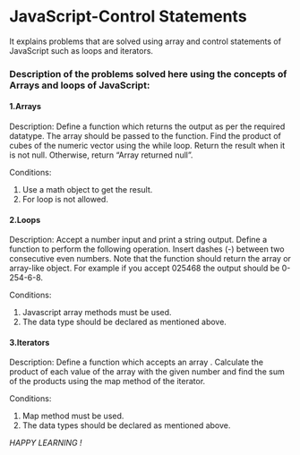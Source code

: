 # JavaScript-Control Statements
It explains problems that are solved using array and control statements of JavaScript such as loops and iterators.
<br>
### Description of the problems solved here using the concepts of Arrays and loops of JavaScript:
<h4> 1.Arrays </h4> 
Description:
Define a function which returns the output as per the required
datatype. The array should be passed to the function. Find the
product of cubes of the numeric vector using the while loop. Return
the result when it is not null. Otherwise, return “Array returned
null”.

Conditions:
1. Use a math object to get the result.
2. For loop is not allowed.

<h4> 2.Loops </h4>
Description:
Accept a number input and print a string output. Define a
function to perform the following operation. Insert dashes (-) between
two consecutive even numbers. Note that the function should return
the array or array-like object. For example if you accept 025468 the
output should be 0-254-6-8.

Conditions:
1. Javascript array methods must be used.
2. The data type should be declared as mentioned above.

<h4> 3.Iterators </h4>
Description:
Define a function which accepts an array . Calculate the product
of each value of the array with the given number and find the sum of
the products using the map method of the iterator.

Conditions:
1. Map method must be used.
2. The data types should be declared as mentioned above.

*HAPPY LEARNING !*  

